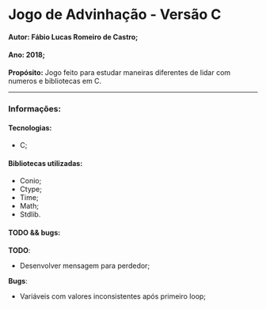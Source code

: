 # Jogo de Advinhação - Versão C
#### Autor: Fábio Lucas Romeiro de Castro;
#### Ano: 2018;
**Propósito:** Jogo feito para estudar maneiras diferentes de lidar com numeros e bibliotecas em C.

---
### Informações:
#### Tecnologias:
- C;

#### Bibliotecas utilizadas:
- Conio;
- Ctype;
- Time;
- Math;
- Stdlib.

#### TODO && bugs:
**TODO**:
- Desenvolver mensagem para perdedor;

**Bugs**:
- Variáveis com valores inconsistentes após primeiro loop;
